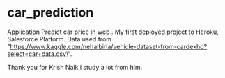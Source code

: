 # car_prediction
Application Predict car price in web . My first deployed project to Heroku, Salesforce Platform.
Data used from "https://www.kaggle.com/nehalbirla/vehicle-dataset-from-cardekho?select=car+data.csv\".
 
 Thank you for Krish Naik i study a lot from him.
